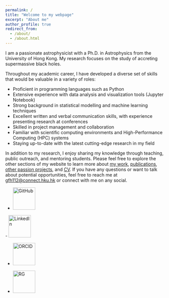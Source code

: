 ```yaml
---
permalink: /
title: "Welcome to my webpage"
excerpt: "About me"
author_profile: true
redirect_from: 
  - /about/
  - /about.html
---
```


I am a passionate astrophysicist with a Ph.D. in Astrophysics from the University of Hong Kong. My research focuses on the study of accreting supermassive black holes. 

Throughout my academic career, I have developed a diverse set of skills that would be valuable in a variety of roles:
- Proficient in programming languages such as Python
- Extensive experience with data analysis and visualization tools (Jupyter Notebook)
- Strong background in statistical modelling and machine learning techniques
- Excellent written and verbal communication skills, with experience presenting research at conferences
- Skilled in project management and collaboration
- Familiar with scientific computing environments and High-Performance Computing (HPC) systems
- Staying up-to-date with the latest cutting-edge research in my field


In addition to my research, I enjoy sharing my knowledge through teaching, public outreach, and mentoring students. 
Please feel free to explore the other sections of my website to learn more about [my work](https://gfh112.github.io/Lars/theory), [publications](https://gfh112.github.io/Lars/publications), [other passion projects](https://gfh112.github.io/Lars/portfolio/), and [CV](https://gfh112.github.io/Lars/cv/). If you have any questions or want to talk about potential opportunities, feel free to reach me at gfh112@connect.hku.hk or connect with me on any social.



- <a href="https://github.com/gfh112/">
  <img src="https://github.githubassets.com/images/modules/logos_page/GitHub-Mark.png" alt="GitHub" style="height: 5em;">
</a> 
- <a href="https://www.linkedin.com/in/lars-lund/">
  <img src="https://static.licdn.com/sc/h/al2o9zrvru7aqj8e1x2rzsrca" alt="LinkedIn" style="height: 5em;">
</a> 

- <a href="https://orcid.org/0000-0003-4256-7059">
  <img src="https://commons.wikimedia.org/wiki/File:ORCID_iD.svg" alt="ORCID" style="height: 5em;">
</a>

- <a href="https://www.researchgate.net/profile/Lars-Thomsen-8">
  <img src="[https://commons.wikimedia.org/wiki/File:ORCID_iD.svg](https://www.google.com/url?sa=i&url=https%3A%2F%2Fcommons.wikimedia.org%2Fwiki%2FFile%3AResearchGate_icon_SVG.svg&psig=AOvVaw0QidWsBVqxwCi3gMzuXgEt&ust=1723644278902000&source=images&cd=vfe&opi=89978449&ved=0CBQQjRxqFwoTCLi8-LqR8ocDFQAAAAAdAAAAABAR)" alt="RG" style="height: 5em;">
</a>

